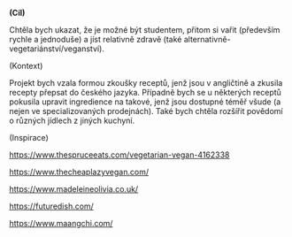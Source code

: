 ﻿---# Foodblog aneb studentská kuchařka  ---**(Cíl)**Chtěla bych ukazat, že je možné být studentem, přitom si vařit (především rychle a jednoduše) a jíst relativně zdravě (také alternativně-vegetariánství/veganství).(Kontext)Projekt bych vzala formou zkoušky receptů, jenž jsou v angličtině a zkusila recepty přepsat do českého jazyka. Případně bych se u některých receptů pokusila upravit ingredience na takové, jenž jsou dostupné téměř všude (a nejen ve specializovaných prodejnách). Také bych chtěla rozšířit povědomí o různých jídlech z jiných kuchyní.(Inspirace)https://www.thespruceeats.com/vegetarian-vegan-4162338https://www.thecheaplazyvegan.com/https://www.madeleineolivia.co.uk/https://futuredish.com/https://www.maangchi.com/